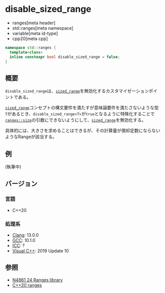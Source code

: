 # disable_sized_range
* ranges[meta header]
* std::ranges[meta namespace]
* variable[meta id-type]
* cpp20[meta cpp]

```cpp
namespace std::ranges {
  template<class>
  inline constexpr bool disable_sized_range = false;
}
```

## 概要

`disable_sized_range`は、[`sized_range`](sized_range.md)を無効化するカスタマイゼーションポイントである。

[`sized_range`](sized_range.md)コンセプトの構文要件を満たすが意味論要件を満たさないような型`T`があるとき、`disable_sized_range<T>`が`true`となるように特殊化することで[`ranges::size`](size.md)の引数にできないようにして、[`sized_range`](sized_range.md)を無効化する。

具体的には、大きさを求めることはできるが、その計算量が償却定数にならないようなRangeが該当する。

## 例

(執筆中)

## バージョン
### 言語
- C++20

### 処理系
- [Clang](/implementation.md#clang): 13.0.0
- [GCC](/implementation.md#gcc): 10.1.0
- [ICC](/implementation.md#icc): ?
- [Visual C++](/implementation.md#visual_cpp): 2019 Update 10

## 参照
- [N4861 24 Ranges library](https://timsong-cpp.github.io/cppwp/n4861/ranges)
- [C++20 ranges](https://techbookfest.org/product/5134506308665344)
